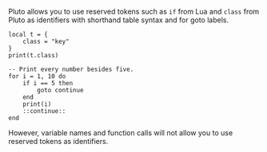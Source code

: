 Pluto allows you to use reserved tokens such as `if` from Lua and `class` from Pluto as identifiers with shorthand table syntax and for goto labels.

```pluto showLineNumbers title="Reserved tokens as identifiers with shorthand table syntax"
local t = {
    class = "key"
}
print(t.class)
```

```pluto showLineNumbers title="Reserved tokens as identifiers for goto labels"
-- Print every number besides five.
for i = 1, 10 do
    if i == 5 then
        goto continue
    end
    print(i)
    ::continue::
end
```

However, variable names and function calls will not allow you to use reserved tokens as identifiers.
